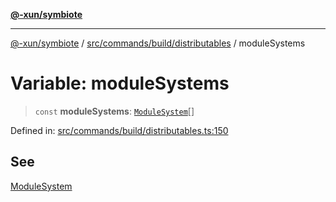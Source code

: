 [**@-xun/symbiote**](../../../../../README.md)

***

[@-xun/symbiote](../../../../../README.md) / [src/commands/build/distributables](../README.md) / moduleSystems

# Variable: moduleSystems

> `const` **moduleSystems**: [`ModuleSystem`](../enumerations/ModuleSystem.md)[]

Defined in: [src/commands/build/distributables.ts:150](https://github.com/Xunnamius/symbiote/blob/cdafea2baa38b239d5977b443b3a3091b1a1c2e6/src/commands/build/distributables.ts#L150)

## See

[ModuleSystem](../enumerations/ModuleSystem.md)
